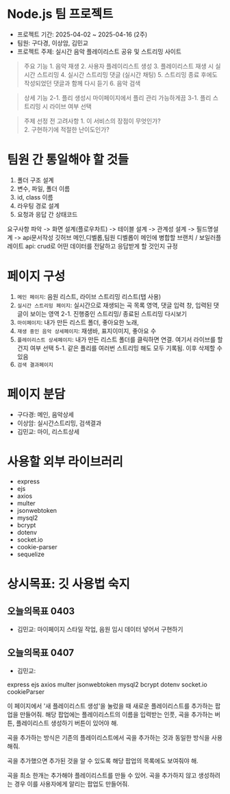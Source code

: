 # Node.js 팀 프로젝트
- 프로젝트 기간: 2025-04-02 ~ 2025-04-16 (2주)
- 팀원: 구다경, 이상암, 김민교
- 프로젝트 주제: 실시간 음악 플레이리스트 공유 및 스트리밍 사이트

> 주요 기능
    1. 음악 재생
    2. 사용자 플레이리스트 생성
    3. 플레이리스트 재생 시 실시간 스트리밍
    4. 실시간 스트리밍 댓글 (실시간 채팅)
    5. 스트리밍 종료 후에도 작성되었던 댓글과 함께 다시 듣기
    6. 음악 검색 

> 상세 기능
    2-1. 플리 생성시 마이페이지에서 플리 관리 가능하게끔 
    3-1. 플리 스트리밍 시 라이브 여부 선택 

> 주제 선정 전 고려사항 
    1. 이 서비스의 장점이 무엇인가?  
    2. 구현하기에 적절한 난이도인가?


# 팀원 간 통일해야 할 것들
1. 폴더 구조 설계
2. 변수, 파일, 폴더 이름 
3. id, class 이름
4. 라우팅 경로 설계
5. 요청과 응답 간 상태코드



요구사항 파악 -> 화면 설계(플로우차트) -> 테이블 설계 -> 관계성 설계 -> 필드명설계 -> api문서작성 
깃허브 메인,디벨롭,팀원   디벨롭이 메인에 병합할 브랜치 / 보일러플레이트 
api: crud로 어떤 데이터를 전달하고 응답받게 할 것인지 규정 

# 페이지 구성
1. `메인 페이지`: 음원 리스트, 라이브 스트리밍 리스트(탭 사용)
2. `실시간 스트리밍 페이지`: 실시간으로 재생되는 곡 목록 영역, 댓글 입력 창, 입력된 댓글이 보이는 영역
    2-1. 진행중인 스트리밍/ 종료된 스트리밍 다시보기
3. `마이페이지`: 내가 만든 리스트 폴더, 좋아요한 노래, 
4. `재생 중인 음악 상세페이지`: 재생바, 표지이미지, 좋아요 수
5. `플레이리스트 상세페이지`: 내가 만든 리스트 폴더를 클릭하면 연결. 여기서 라이브를 할건지 여부 선택
    5-1. 같은 플리를 여러번 스트리밍 해도 모두 기록됨. 이후 삭제할 수 있음
6. `검색 결과페이지`

# 페이지 분담
- 구다경: 메인, 음악상세
- 이상암: 실시간스트리밍, 검색결과
- 김민교: 마이, 리스트상세

# 사용할 외부 라이브러리
- express
- ejs
- axios
- multer
- jsonwebtoken
- mysql2
- bcrypt
- dotenv
- socket.io
- cookie-parser
- sequelize 

# 상시목표: 깃 사용법 숙지
## 오늘의목표 0403
- 김민교: 마이페이지 스타일 작업, 음원 임시 데이터 넣어서 구현하기
## 오늘의목표 0407
- 김민교: 





express ejs axios multer jsonwebtoken mysql2 bcrypt dotenv socket.io cookieParser



이 페이지에서 '새 플레이리스트 생성'을 눌렀을 때 새로운 플레이리스트를 추가하는 팝업을 만들어줘. 해당 팝업에는 플레이리스트의 이름을 입력받는 인풋, 곡을 추가하는 버튼, 플레이리스트 생성하기 버튼이 있어야 해.

곡을 추가하는 방식은 기존의 플레이리스트에서 곡을 추가하는 것과 동일한 방식을 사용해줘.

곡을 추가했으면 추가된 것을 알 수 있도록 해당 팝업의 목록에도 보여줘야 해.

곡을 최소 한개는 추가해야 플레이리스트를 만들 수 있어. 곡을 추가하지 않고 생성하려는 경우 이를 사용자에게 알리는 팝업도 만들어줘. 